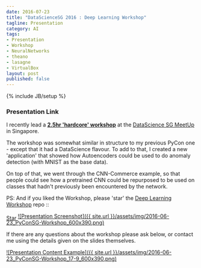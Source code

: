 ```yaml
---
date: 2016-07-23
title: "DataScienceSG 2016 : Deep Learning Workshop"
tagline: Presentation
category: AI
tags:
- Presentation
- Workshop
- NeuralNetworks
- theano
- lasagne
- VirtualBox
layout: post
published: false
---
```

{% include JB/setup %}


### Presentation Link

I recently lead a <strong><a href="http://redcatlabs.com/2016-07-23_DataScienceSG-DeepLearning-Workshop/" target="_blank">2.5hr 'hardcore' workshop</a></strong> 
at the [DataScience SG MeetUp](http://www.meetup.com/DataScience-SG-Singapore/events/232577187/) in Singapore.

The workshop was somewhat similar in structure to my previous PyCon one - except that it had a DataScience flavour.  To 
add to that, I created a new 'application' that showed how Autoencoders could be used to do anomaly detection (with MNIST
as the base data).

On top of that, we went through the CNN-Commerce example, so that people could see how 
a pretrained CNN could be repurposed to be used on classes that hadn't previously been encountered by the network.


PS:  And if you liked the Workshop, please 'star' the <a href="https://github.com/mdda/deep-learning-workshop" target="_blank">Deep Learning Workshop</a> repo ::
<!-- From :: https://buttons.github.io/ -->
<!-- Place this tag where you want the button to render. -->
<span style="position:relative;top:5px;">
<a aria-label="Star mdda/deep-learning-workshop on GitHub" data-count-aria-label="# stargazers on GitHub" data-count-api="/repos/mdda/deep-learning-workshop#stargazers_count" data-count-href="/mdda/deep-learning-workshop/stargazers" data-icon="octicon-star" href="https://github.com/mdda/deep-learning-workshop" class="github-button">Star</a>
<!-- Place this tag right after the last button or just before your close body tag. -->
<script async defer id="github-bjs" src="https://buttons.github.io/buttons.js"></script>
</span>

<a href="http://redcatlabs.com/2016-06-23_PyConSG-Workshop/" target="_blank">
![Presentation Screenshot]({{ site.url }}/assets/img/2016-06-23_PyConSG-Workshop_600x390.png)
</a>

If there are any questions about the workshop please ask below, 
or contact me using the details given on the slides themselves.

<a href="http://redcatlabs.com/2016-06-23_PyConSG-Workshop/#/17/9" target="_blank">
![Presentation Content Example]({{ site.url }}/assets/img/2016-06-23_PyConSG-Workshop_17-9_600x390.png)
</a>
